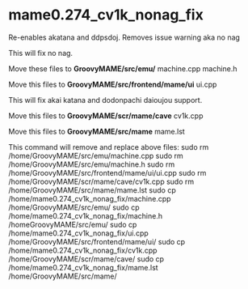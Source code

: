 # mame0.274_cv1k_nonag_fix
Re-enables akatana and ddpsdoj. Removes issue warning aka no nag

This will fix no nag.

Move these files to **GroovyMAME/src/emu/**
machine.cpp
machine.h

Move this files to **GroovyMAME/src/frontend/mame/ui**
ui.cpp

This will fix akai katana and dodonpachi daioujou support.

Move this files to **GroovyMAME/scr/mame/cave**
cv1k.cpp

Move this files to **GroovyMAME/src/mame**
mame.lst

This command will remove and replace above files:
sudo rm /home/GroovyMAME/src/emu/machine.cpp
sudo rm /home/GroovyMAME/src/emu/machine.h
sudo rm /home/GroovyMAME/src/frontend/mame/ui/ui.cpp
sudo rm /home/GroovyMAME/scr/mame/cave/cv1k.cpp
sudo rm /home/GroovyMAME/src/mame/mame.lst
sudo cp /home/mame0.274_cv1k_nonag_fix/machine.cpp /home/GroovyMAME/src/emu/
sudo cp /home/mame0.274_cv1k_nonag_fix/machine.h /homeGroovyMAME/src/emu/
sudo cp /home/mame0.274_cv1k_nonag_fix/ui.cpp /home/GroovyMAME/src/frontend/mame/ui/
sudo cp /home/mame0.274_cv1k_nonag_fix/cv1k.cpp /home/GroovyMAME/scr/mame/cave/
sudo cp /home/mame0.274_cv1k_nonag_fix/mame.lst /home/GroovyMAME/src/mame/


